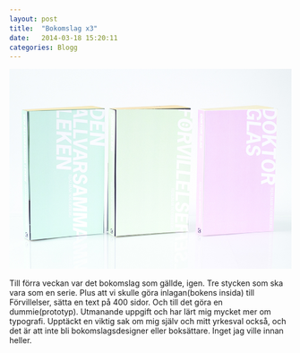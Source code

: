 ```yaml
---
layout: post
title:  "Bokomslag x3"
date:   2014-03-18 15:20:11
categories: Blogg
---
```


![Bokomslagx3](/images/bokomslag2.jpg)

<div class="text">
	Till förra veckan var det bokomslag som gällde, igen. Tre stycken som ska vara som en serie. Plus att vi skulle göra inlagan(bokens insida) till Förvillelser, sätta en text på 400 sidor. Och till det göra en dummie(prototyp). Utmanande uppgift och har lärt mig mycket mer om typografi. Upptäckt en viktig sak om mig själv och mitt yrkesval också, och det är att inte bli bokomslagsdesigner eller boksättare. Inget jag ville innan heller.
</div>